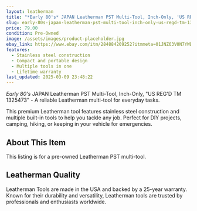 ```yaml
---
layout: leatherman
title: "*Early 80's* JAPAN Leatherman PST Multi-Tool, Inch-Only, 'US REG'D TM 1325473'"
slug: early-80s-japan-leatherman-pst-multi-tool-inch-only-us-regd-tm-1325473
price: 79.00
condition: Pre-Owned
image: /assets/images/product-placeholder.jpg
ebay_link: https://www.ebay.com/itm/284884209252?itmmeta=01JNZ63V0N7YWD6DC1YDWA4CZ7&hash=item42546c0e64:g:LZkAAOSwCi1iwS0s&itmprp=enc%3AAQAKAAAA4FkggFvd1GGDu0w3yXCmi1fHlB04KFk9Jt8PORDB7VPayluzS2%2Fr36E3W8uVxHcqre1%2F2HlWLkrHI3IaraE7g5hX8iL1Xrk4U2Z9I0bvB%2BuAXFwTjF6vUQ8sCt0%2FpJ%2BBoFT%2FObF1EskzNNJpwVjDdfw%2B5ZrU7aF9GwyD6N%2FthhWQ0w1r%2BsLEGx1UHk79dFjZnLBMWh0XcvMjNvomieV%2Fyv0%2F5xtLwbw%2FAG3HDHsb29xJ%2BGMk%2FeIeAdnrIG4W58utzKX02kx%2Bp%2BsQgEjDZJsX6apeOWqgdTCz6MaSL%2FhvTVQ9%7Ctkp%3ABFBMtLCP5q9l
features:
  - Stainless steel construction
  - Compact and portable design
  - Multiple tools in one
  - Lifetime warranty
last_updated: 2025-03-09 23:48:22
---
```


*Early 80's* JAPAN Leatherman PST Multi-Tool, Inch-Only, "US REG'D TM 1325473" - A reliable Leatherman multi-tool for everyday tasks.

This premium Leatherman tool features stainless steel construction and multiple built-in tools to help you tackle any job. Perfect for DIY projects, camping, hiking, or keeping in your vehicle for emergencies.

## About This Item

This listing is for a pre-owned Leatherman PST multi-tool.

## Leatherman Quality

Leatherman Tools are made in the USA and backed by a 25-year warranty. Known for their durability and versatility, Leatherman tools are trusted by professionals and enthusiasts worldwide.

